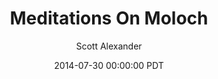 ---
layout: podcast
title: "Meditations On Moloch"
author: Scott Alexander
description: https://slatestarcodex.com/2014/07/30/meditations-on-moloch/
date: 2014-07-30 00:00:00 PDT
length: 7085577
duration: 1771
guid: meditations-on-moloch
---